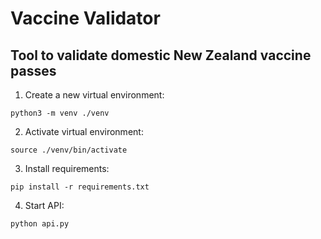 # Vaccine Validator
## Tool to validate domestic New Zealand vaccine passes
1. Create a new virtual environment:
```
python3 -m venv ./venv
```
2. Activate virtual environment:
```
source ./venv/bin/activate
```
3. Install requirements:
```
pip install -r requirements.txt
```
4. Start API:
```
python api.py
```